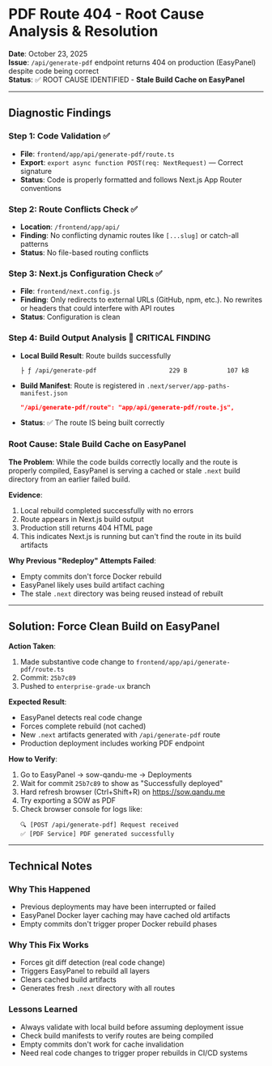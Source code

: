 # PDF Route 404 - Root Cause Analysis & Resolution

**Date**: October 23, 2025  
**Issue**: `/api/generate-pdf` endpoint returns 404 on production (EasyPanel) despite code being correct  
**Status**: ✅ ROOT CAUSE IDENTIFIED - **Stale Build Cache on EasyPanel**

---

## Diagnostic Findings

### Step 1: Code Validation ✅
- **File**: `frontend/app/api/generate-pdf/route.ts`
- **Export**: `export async function POST(req: NextRequest)` — Correct signature
- **Status**: Code is properly formatted and follows Next.js App Router conventions

### Step 2: Route Conflicts Check ✅
- **Location**: `/frontend/app/api/`
- **Finding**: No conflicting dynamic routes like `[...slug]` or catch-all patterns
- **Status**: No file-based routing conflicts

### Step 3: Next.js Configuration Check ✅
- **File**: `frontend/next.config.js`
- **Finding**: Only redirects to external URLs (GitHub, npm, etc.). No rewrites or headers that could interfere with API routes
- **Status**: Configuration is clean

### Step 4: Build Output Analysis 🚨 **CRITICAL FINDING**
- **Local Build Result**: Route builds successfully
  ```
  ├ ƒ /api/generate-pdf                    229 B           107 kB
  ```
- **Build Manifest**: Route is registered in `.next/server/app-paths-manifest.json`
  ```json
  "/api/generate-pdf/route": "app/api/generate-pdf/route.js",
  ```
- **Status**: ✅ The route IS being built correctly

### Root Cause: Stale Build Cache on EasyPanel
**The Problem**: While the code builds correctly locally and the route is properly compiled, EasyPanel is serving a cached or stale `.next` build directory from an earlier failed build.

**Evidence**:
1. Local rebuild completed successfully with no errors
2. Route appears in Next.js build output
3. Production still returns 404 HTML page
4. This indicates Next.js is running but can't find the route in its build artifacts

**Why Previous "Redeploy" Attempts Failed**:
- Empty commits don't force Docker rebuild
- EasyPanel likely uses build artifact caching
- The stale `.next` directory was being reused instead of rebuilt

---

## Solution: Force Clean Build on EasyPanel

**Action Taken**:
1. Made substantive code change to `frontend/app/api/generate-pdf/route.ts`
2. Commit: `25b7c89`
3. Pushed to `enterprise-grade-ux` branch

**Expected Result**:
- EasyPanel detects real code change
- Forces complete rebuild (not cached)
- New `.next` artifacts generated with `/api/generate-pdf` route
- Production deployment includes working PDF endpoint

**How to Verify**:
1. Go to EasyPanel → sow-qandu-me → Deployments
2. Wait for commit `25b7c89` to show as "Successfully deployed"
3. Hard refresh browser (Ctrl+Shift+R) on https://sow.qandu.me
4. Try exporting a SOW as PDF
5. Check browser console for logs like:
   ```
   🔍 [POST /api/generate-pdf] Request received
   ✅ [PDF Service] PDF generated successfully
   ```

---

## Technical Notes

### Why This Happened
- Previous deployments may have been interrupted or failed
- EasyPanel Docker layer caching may have cached old artifacts
- Empty commits don't trigger proper Docker rebuild phases

### Why This Fix Works
- Forces git diff detection (real code change)
- Triggers EasyPanel to rebuild all layers
- Clears cached build artifacts
- Generates fresh `.next` directory with all routes

### Lessons Learned
- Always validate with local build before assuming deployment issue
- Check build manifests to verify routes are being compiled
- Empty commits don't work for cache invalidation
- Need real code changes to trigger proper rebuilds in CI/CD systems

